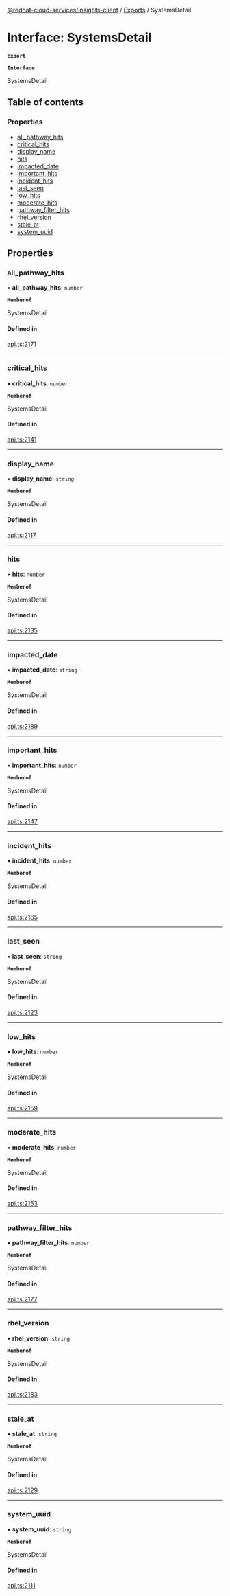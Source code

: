 [@redhat-cloud-services/insights-client](../README.md) / [Exports](../modules.md) / SystemsDetail

# Interface: SystemsDetail

**`Export`**

**`Interface`**

SystemsDetail

## Table of contents

### Properties

- [all\_pathway\_hits](SystemsDetail.md#all_pathway_hits)
- [critical\_hits](SystemsDetail.md#critical_hits)
- [display\_name](SystemsDetail.md#display_name)
- [hits](SystemsDetail.md#hits)
- [impacted\_date](SystemsDetail.md#impacted_date)
- [important\_hits](SystemsDetail.md#important_hits)
- [incident\_hits](SystemsDetail.md#incident_hits)
- [last\_seen](SystemsDetail.md#last_seen)
- [low\_hits](SystemsDetail.md#low_hits)
- [moderate\_hits](SystemsDetail.md#moderate_hits)
- [pathway\_filter\_hits](SystemsDetail.md#pathway_filter_hits)
- [rhel\_version](SystemsDetail.md#rhel_version)
- [stale\_at](SystemsDetail.md#stale_at)
- [system\_uuid](SystemsDetail.md#system_uuid)

## Properties

### all\_pathway\_hits

• **all\_pathway\_hits**: `number`

**`Memberof`**

SystemsDetail

#### Defined in

[api.ts:2171](https://github.com/RedHatInsights/javascript-clients/blob/master/packages/insights/api.ts#L2171)

___

### critical\_hits

• **critical\_hits**: `number`

**`Memberof`**

SystemsDetail

#### Defined in

[api.ts:2141](https://github.com/RedHatInsights/javascript-clients/blob/master/packages/insights/api.ts#L2141)

___

### display\_name

• **display\_name**: `string`

**`Memberof`**

SystemsDetail

#### Defined in

[api.ts:2117](https://github.com/RedHatInsights/javascript-clients/blob/master/packages/insights/api.ts#L2117)

___

### hits

• **hits**: `number`

**`Memberof`**

SystemsDetail

#### Defined in

[api.ts:2135](https://github.com/RedHatInsights/javascript-clients/blob/master/packages/insights/api.ts#L2135)

___

### impacted\_date

• **impacted\_date**: `string`

**`Memberof`**

SystemsDetail

#### Defined in

[api.ts:2189](https://github.com/RedHatInsights/javascript-clients/blob/master/packages/insights/api.ts#L2189)

___

### important\_hits

• **important\_hits**: `number`

**`Memberof`**

SystemsDetail

#### Defined in

[api.ts:2147](https://github.com/RedHatInsights/javascript-clients/blob/master/packages/insights/api.ts#L2147)

___

### incident\_hits

• **incident\_hits**: `number`

**`Memberof`**

SystemsDetail

#### Defined in

[api.ts:2165](https://github.com/RedHatInsights/javascript-clients/blob/master/packages/insights/api.ts#L2165)

___

### last\_seen

• **last\_seen**: `string`

**`Memberof`**

SystemsDetail

#### Defined in

[api.ts:2123](https://github.com/RedHatInsights/javascript-clients/blob/master/packages/insights/api.ts#L2123)

___

### low\_hits

• **low\_hits**: `number`

**`Memberof`**

SystemsDetail

#### Defined in

[api.ts:2159](https://github.com/RedHatInsights/javascript-clients/blob/master/packages/insights/api.ts#L2159)

___

### moderate\_hits

• **moderate\_hits**: `number`

**`Memberof`**

SystemsDetail

#### Defined in

[api.ts:2153](https://github.com/RedHatInsights/javascript-clients/blob/master/packages/insights/api.ts#L2153)

___

### pathway\_filter\_hits

• **pathway\_filter\_hits**: `number`

**`Memberof`**

SystemsDetail

#### Defined in

[api.ts:2177](https://github.com/RedHatInsights/javascript-clients/blob/master/packages/insights/api.ts#L2177)

___

### rhel\_version

• **rhel\_version**: `string`

**`Memberof`**

SystemsDetail

#### Defined in

[api.ts:2183](https://github.com/RedHatInsights/javascript-clients/blob/master/packages/insights/api.ts#L2183)

___

### stale\_at

• **stale\_at**: `string`

**`Memberof`**

SystemsDetail

#### Defined in

[api.ts:2129](https://github.com/RedHatInsights/javascript-clients/blob/master/packages/insights/api.ts#L2129)

___

### system\_uuid

• **system\_uuid**: `string`

**`Memberof`**

SystemsDetail

#### Defined in

[api.ts:2111](https://github.com/RedHatInsights/javascript-clients/blob/master/packages/insights/api.ts#L2111)
